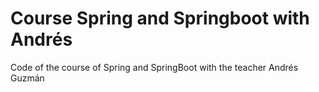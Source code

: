 # Course Spring and Springboot with Andrés

Code of the course of Spring and SpringBoot with the teacher Andrés Guzmán 

